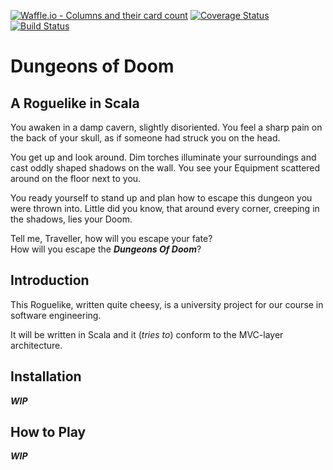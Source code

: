 [![Waffle.io - Columns and their card count](https://badge.waffle.io/StevenInacio/de.htwg.se.DungeonsOfDoom.png?columns=all)](https://waffle.io/StevenInacio/de.htwg.se.DungeonsOfDoom?utm_source=badge)
[![Coverage Status](https://coveralls.io/repos/github/StevenInacio/de.htwg.se.DungeonsOfDoom/badge.svg?branch=master)](https://coveralls.io/github/StevenInacio/de.htwg.se.DungeonsOfDoom?branch=master)[![Build Status](https://travis-ci.org/StevenInacio/de.htwg.se.DungeonsOfDoom.svg?branch=master)](https://travis-ci.org/StevenInacio/de.htwg.se.DungeonsOfDoom)

# Dungeons of Doom

## A Roguelike in Scala

You awaken in a damp cavern, slightly disoriented.
You feel a sharp pain on the back of your skull, as if someone had struck you on the head.

You get up and look around. Dim torches illuminate your surroundings and cast oddly shaped shadows on the wall. You see your Equipment scattered around on the floor next to you.

You ready yourself to stand up and plan how to escape this dungeon you were thrown into. Little did you know, that around every corner, creeping in the shadows, lies your Doom.

Tell me, Traveller, how will you escape your fate?  
How will you escape the ***Dungeons Of Doom***?

## Introduction

This Roguelike, written quite cheesy, is a university project for our course in software engineering.

It will be written in Scala and it (*tries to*) conform to the MVC-layer architecture.

## Installation
***WIP***

## How to Play
***WIP***